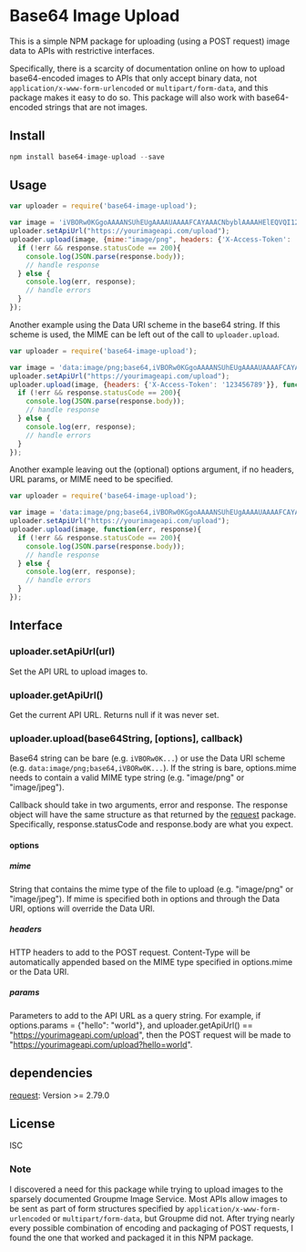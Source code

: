 # Base64 Image Upload
This is a simple NPM package for uploading (using a POST request) image data to APIs with restrictive interfaces.

Specifically, there is a scarcity of documentation online on how to upload base64-encoded images to APIs that only accept binary data, not `application/x-www-form-urlencoded` or `multipart/form-data`, and this package makes it easy to do so. This package will also work with base64-encoded strings that are not images.

## Install
```javascript
npm install base64-image-upload --save
```
## Usage
```javascript
var uploader = require('base64-image-upload');

var image = 'iVBORw0KGgoAAAANSUhEUgAAAAUAAAAFCAYAAACNbyblAAAAHElEQVQI12P4//8/w38GIAXDIBKE0DHxgljNBAAO9TXL0Y4OHwAAAABJRU5ErkJggg==';
uploader.setApiUrl("https://yourimageapi.com/upload");
uploader.upload(image, {mime:"image/png", headers: {'X-Access-Token': '123456789'}}, function(err, response){
  if (!err && response.statusCode == 200){
    console.log(JSON.parse(response.body));
    // handle response
  } else {
    console.log(err, response);
    // handle errors
  }
});
```

Another example using the Data URI scheme in the base64 string. If this scheme is used, the MIME can be left out of the call to `uploader.upload`.

```javascript
var uploader = require('base64-image-upload');

var image = 'data:image/png;base64,iVBORw0KGgoAAAANSUhEUgAAAAUAAAAFCAYAAACNbyblAAAAHElEQVQI12P4//8/w38GIAXDIBKE0DHxgljNBAAO9TXL0Y4OHwAAAABJRU5ErkJggg==';
uploader.setApiUrl("https://yourimageapi.com/upload");
uploader.upload(image, {headers: {'X-Access-Token': '123456789'}}, function(err, response){
  if (!err && response.statusCode == 200){
    console.log(JSON.parse(response.body));
    // handle response
  } else {
    console.log(err, response);
    // handle errors
  }
});
```

Another example leaving out the (optional) options argument, if no headers, URL params, or MIME need to be specified.
```javascript
var uploader = require('base64-image-upload');

var image = 'data:image/png;base64,iVBORw0KGgoAAAANSUhEUgAAAAUAAAAFCAYAAACNbyblAAAAHElEQVQI12P4//8/w38GIAXDIBKE0DHxgljNBAAO9TXL0Y4OHwAAAABJRU5ErkJggg==';
uploader.setApiUrl("https://yourimageapi.com/upload");
uploader.upload(image, function(err, response){
  if (!err && response.statusCode == 200){
    console.log(JSON.parse(response.body));
    // handle response
  } else {
    console.log(err, response);
    // handle errors
  }
});
```

## Interface
### uploader.setApiUrl(url)
Set the API URL to upload images to.

### uploader.getApiUrl()
Get the current API URL. Returns null if it was never set.

### uploader.upload(base64String, [options], callback)
Base64 string can be bare (e.g. `iVBORw0K...`) or use the Data URI scheme (e.g. `data:image/png;base64,iVBORw0K...`). If the string is bare, options.mime needs to contain a valid MIME type string (e.g. "image/png" or "image/jpeg").

Callback should take in two arguments, error and response. The response object will have the same structure as that returned by the [request](https://github.com/request/request) package. Specifically, response.statusCode and response.body are what you expect.

#### options

##### mime
String that contains the mime type of the file to upload (e.g. "image/png" or "image/jpeg"). If mime is specified both in options and through the Data URI, options will override the Data URI.

##### headers
HTTP headers to add to the POST request. Content-Type will be automatically appended based on the MIME type specified in options.mime or the Data URI.

##### params
Parameters to add to the API URL as a query string. For example, if options.params = {"hello": "world"}, and uploader.getApiUrl() == "https://yourimageapi.com/upload", then the POST request will be made to "https://yourimageapi.com/upload?hello=world".

## dependencies
[request](https://github.com/request/request): Version >= 2.79.0

## License
ISC

### Note

I discovered a need for this package while trying to upload images to the sparsely documented Groupme Image Service. Most APIs allow images to be sent as part of form structures specified by `application/x-www-form-urlencoded` or `multipart/form-data`, but Groupme did not. After trying nearly every possible combination of encoding and packaging of POST requests, I found the one that worked and packaged it in this NPM package.

